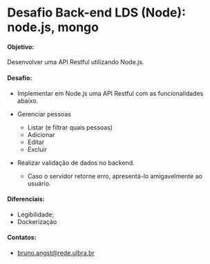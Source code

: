 # Desafio Back-end LDS (Node): node.js, mongo

#### Objetivo:

Desenvolver uma API Restful utilizando Node.js.

#### Desafio:

- Implementar em Node.js uma API Restful com as funcionalidades abaixo.

- Gerenciar pessoas

  - Listar (e filtrar quais pessoas)
  - Adicionar
  - Editar
  - Excluir

- Realizar validação de dados no backend.
  - Caso o servidor retorne erro, apresentá-lo amigavelmente ao usuário.

#### Diferenciais:

- Legibilidade;
- Dockerização

#### Contatos:

- bruno.angst@rede.ulbra.br
